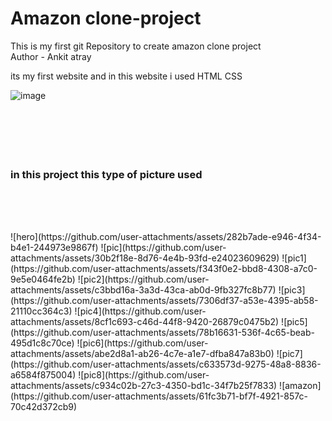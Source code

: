 # Amazon clone-project
This is my first git Repository to create amazon clone project
<br>
Author - Ankit atray


its my first website and in this website i used HTML CSS

![image](https://github.com/user-attachments/assets/49a1c280-ad4b-4d5b-bacb-11d4998ad143)
<br><br><br><br><br><br>
###                     in this project this type of picture used
<br><br>

<br>
![hero](https://github.com/user-attachments/assets/282b7ade-e946-4f34-b4e1-244973e9867f)
![pic](https://github.com/user-attachments/assets/30b2f18e-8d76-4e4b-93fd-e24023609629)
![pic1](https://github.com/user-attachments/assets/f343f0e2-bbd8-4308-a7c0-9e5e0464fe2b)
![pic2](https://github.com/user-attachments/assets/c3bbd16a-3a3d-43ca-ab0d-9fb327fc8b77)
![pic3](https://github.com/user-attachments/assets/7306df37-a53e-4395-ab58-21110cc364c3)
![pic4](https://github.com/user-attachments/assets/8cf1c693-c46d-44f8-9420-26879c0475b2)
![pic5](https://github.com/user-attachments/assets/78b16631-536f-4c65-beab-495d1c8c70ce)
![pic6](https://github.com/user-attachments/assets/abe2d8a1-ab26-4c7e-a1e7-dfba847a83b0)
![pic7](https://github.com/user-attachments/assets/c633573d-9275-48a8-8836-a6584f875004)
![pic8](https://github.com/user-attachments/assets/c934c02b-27c3-4350-bd1c-34f7b25f7833)
![amazon](https://github.com/user-attachments/assets/61fc3b71-bf7f-4921-857c-70c42d372cb9)









